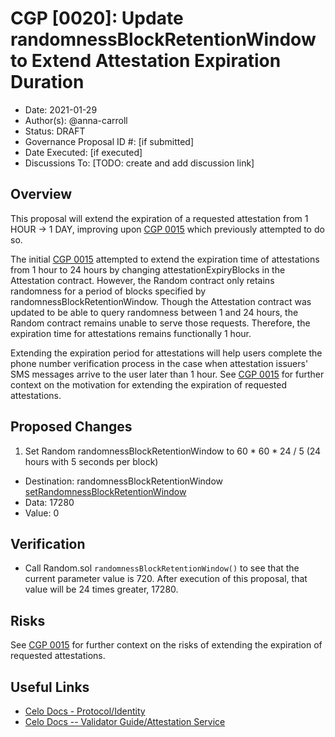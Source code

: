 # CGP [0020]: Update randomnessBlockRetentionWindow to Extend Attestation Expiration Duration

- Date: 2021-01-29
- Author(s): @anna-carroll
- Status: DRAFT
- Governance Proposal ID #: [if submitted]
- Date Executed: [if executed]
- Discussions To: [TODO: create and add discussion link]

## Overview

This proposal will extend the expiration of a requested attestation from 1 HOUR -> 1 DAY, improving upon [CGP 0015](https://github.com/celo-org/celo-proposals/blob/master/CGPs/0015.md) which previously attempted to do so.

The initial [CGP 0015](https://github.com/celo-org/celo-proposals/blob/master/CGPs/0015.md) attempted to extend the expiration time of attestations from 1 hour to 24 hours by changing attestationExpiryBlocks in the Attestation contract. However, the Random contract only retains randomness for a period of blocks specified by randomnessBlockRetentionWindow. Though the Attestation contract was updated to be able to query randomness between 1 and 24 hours, the Random contract remains unable to serve those requests. Therefore, the expiration time for attestations remains functionally 1 hour.

Extending the expiration period for attestations will help users complete the phone number verification process in the case when attestation issuers' SMS messages arrive to the user later than 1 hour. See [CGP 0015](https://github.com/celo-org/celo-proposals/blob/master/CGPs/0015.md) for further context on the motivation for extending the expiration of requested attestations. 

## Proposed Changes

1. Set Random randomnessBlockRetentionWindow to 60 * 60 * 24 / 5 (24 hours with 5 seconds per block)
  - Destination: randomnessBlockRetentionWindow [setRandomnessBlockRetentionWindow](https://github.com/celo-org/celo-monorepo/blob/fb4f828a4e001b73a8c39aa34e3395f4015aaabc/packages/protocol/contracts/identity/Random.sol#L59)
  - Data: 17280
  - Value: 0

## Verification

- Call Random.sol `randomnessBlockRetentionWindow()` to see that the current parameter value is 720. After execution of this proposal, that value will be 24 times greater, 17280.

## Risks

See [CGP 0015](https://github.com/celo-org/celo-proposals/blob/master/CGPs/0015.md) for further context on the risks of extending the expiration of requested attestations. 

## Useful Links

* [Celo Docs - Protocol/Identity](https://docs.celo.org/celo-codebase/protocol/identity)
* [Celo Docs -- Validator Guide/Attestation Service](https://docs.celo.org/validator-guide/attestation-service)
